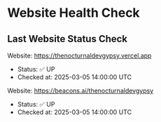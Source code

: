 # Website Health Check

## Last Website Status Check

<!-- GitHub Action will update the section below -->

Website: https://thenocturnaldevgypsy.vercel.app
- Status: ✅ UP
- Checked at: 2025-03-05 14:00:00 UTC

Website: https://beacons.ai/thenocturnaldevgypsy
- Status: ✅ UP
- Checked at: 2025-03-05 14:00:00 UTC

<!-- End of GitHub Action update section -->

<!-- You can add additional text here without affecting the auto-updating section above -->
